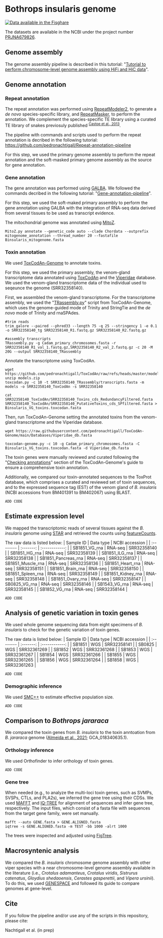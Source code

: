# Bothrops insularis genome
<!--- [![Published in GBE](https://img.shields.io/badge/published%20in-GBE-blue)](https://doi.org/10.1093/molbev/msaf058) --->

[![Data available in the Fisghare](https://img.shields.io/badge/data%20available%20in%20the-figshare-red)](https://figshare.com/projects/Bothrops_insularis_genome/237995)

<!---
This repository contains commands and scripts used in the manuscript "The golden lancehead genome reveals distinct selective processes acting on venom genes of an island endemic snake" published in *Genome Biology and Evolution*.

All datasets used in the present study are detailed in the Supplementary file of the published manuscript.
--->

The datasets are available in the NCBI under the project number [PRJNA679826](https://www.ncbi.nlm.nih.gov/bioproject/PRJNA679826/).

## Genome assembly
The genome assembly pipeline is described in this tutorial: "[Tutorial to perform chromosome-level genome assembly using HiFi and HiC data](https://github.com/pedronachtigall/HI-genome-assembly-pipeline)".

## Genome annotation
### Repeat annotation
The repeat annotation was performed using [RepeatModeler2](https://github.com/Dfam-consortium/RepeatModeler), to generate a *de novo* species-specific library, and [RepeatMasker](https://github.com/Dfam-consortium/RepeatMasker), to perform the annotation. We complement the species-specific TE library using a curated TE library of snakes previosuly published <sup>[Castoe et al., 2013](https://doi.org/10.1073/pnas.1314475110)</sup>.

The pipeline with commands and scripts used to perform the repeat annotation is decribed in the following tutorial: https://github.com/pedronachtigall/Repeat-annotation-pipeline

For this step, we used the primary genome assembly to perform the repeat annotation and the soft-masked primary genome assembly as the source for gene annotation.

### Gene annotation
The gene annotation was performed using [GALBA](https://github.com/Gaius-Augustus/GALBA). We followed the commands decribed in the following tutorial: "[Gene-annotation-pipeline](https://github.com/pedronachtigall/Gene-annotation-pipeline)".

For this step, we used the soft-maked primary assembly to perform the gene annotation using GALBA with the integration of RNA-seq data derived from several tissues to be used as transcript evidence.

The mitochondrial genome was annotated using [MitoZ](https://github.com/linzhi2013/MitoZ).
```
MitoZ.py annotate --genetic_code auto --clade Chordata --outprefix mitogenome_annotation --thread_number 20 --fastafile Binsularis_mitogenome.fasta
```

### Toxin annotation
We used [ToxCodAn-Genome](https://github.com/pedronachtigall/ToxCodAn-Genome) to annotate toxins.

For this step, we used the primary assembly, the venom-gland transcriptome data annotated using [ToxCodAn](https://github.com/pedronachtigall/ToxCodAn) and the [Viperidae](https://raw.githubusercontent.com/pedronachtigall/ToxCodAn-Genome/main/Databases/Viperidae_db.fasta) database. We used the venom-gland transcriptome data of the individual used to seqeunce the genome (SRR32358140).

First, we assembled the venom-gland transcriptome. For the transcriptome assembly, we used the "[TRassembly.py](https://raw.githubusercontent.com/pedronachtigall/ToxCodAn-Genome/refs/heads/main/bin/TRassembly.py)" script from ToxCodAn-Genome, which uses the genome-guided mode of Trinity and StringTie and the *de novo* mode of Trinity and rnaSPAdes.
```
#trim reads
trim_galore --paired --phred33 --length 75 -q 25 --stringency 1 -e 0.1 -o SRR32358140_tg SRR32358140_R1.fastq.gz SRR32358140_R2.fastq.gz

#assembly transcripts
TRassembly.py -g Cadam_primary_chromosomes.fasta -r SRR32358140_R1_val_1.fastq.gz,SRR32358140_R2_val_2.fastq.gz -c 20 -M 20G --output SRR32358140_TRassembly
```

Annotate the transcriptome using ToxCodAn.
```
wget https://github.com/pedronachtigall/ToxCodAn/raw/refs/heads/master/models.zip
unzip models.zip
toxcodan.py -c 10 -t SRR32358140_TRassembly/transcripts.fasta -m models -o SRR32358140_ToxCodAn -s SRR32358140

cat SRR32358140_ToxCodAn/SRR32358140_Toxins_cds_RedundancyFiltered.fasta SRR32358140_ToxCodAn/SRR32358140_PutativeToxins_cds_SPfiltered.fasta > Binsularis_VG_toxins.toxcodan.fasta
```

Then, run ToxCodAn-Genome setting the annotated toxins from the venom-gland transcriptome and the Viperidae database.
```
wget https://raw.githubusercontent.com/pedronachtigall/ToxCodAn-Genome/main/Databases/Viperidae_db.fasta

toxcodan-genome.py -c 10 -g Cadam_primary_chromosomes.fasta -C Binsularis_VG_toxins.toxcodan.fasta -d Viperidae_db.fasta
```

The toxin genes were manually reviewed and curated following the "[Checking annotations](https://github.com/pedronachtigall/ToxCodAn-Genome/tree/main/Guide#checking-annotations)" section of the ToxCodAn-Genome's guide to ensure a comprehensive toxin annotation.

Additionally, we compared our toxin-annotated sequences to the ToxProt database, which comprises a curated and reviewed set of toxin sequences, and to the expressed sequence tag (EST) of the venom gland of *B. insularis* (NCBI accessions from BM401391 to BM402067) using BLAST.
```
ADD CODE
```

## Estimate expression level
We mapped the transcriptomic reads of several tissues against the *B. insularis* genome using [STAR](https://github.com/alexdobin/STAR/releases) and retrieved the counts using [featureCounts](https://subread.sourceforge.net/featureCounts.html).

The raw data is listed below:
| Sample ID | Data type | NCBI accession |
| :-------- | :-------: | :------------: | 
| SB1851_VG_rna  | RNA-seq | SRR32358140 |
| SB1851_HG_rna  | RNA-seq | SRR32358139 |
| SB1851_ILG_rna  | RNA-seq | SRR32358138 |
| SB1851_Pancreas_rna  | RNA-seq | SRR32358137 |
| SB1851_Muscle_rna  | RNA-seq | SRR32358136 |
| SB1851_Heart_rna  | RNA-seq | SRR32358151 |
| SB1851_Brain_rna  | RNA-seq | SRR32358150 |
| SB1851_Spleen_rna  | RNA-seq | SRR32358149 |
| SB1851_Kidney_rna  | RNA-seq | SRR32358148 |
| SB1851_Ovary_rna  | RNA-seq | SRR32358147 |
| SB0825_VG_rna  | RNA-seq | SRR32358146 |
| SB1543_VG_rna  | RNA-seq | SRR32358145 |
| SB1852_VG_rna  | RNA-seq | SRR32358144 |

```
ADD CODE
```

## Analysis of genetic variation in toxin genes
We used whole genome sequencing data from eight specimens of *B. insularis* to check for the genetic variation of toxin genes.

The raw data is listed below:
| Sample ID | Data type | NCBI accession |
| :-------- | :-------: | :------------: | 
| SB1851    | WGS       | SRR32358141    |
| SB0825    | WGS       | SRR32361269    |
| SB1852    | WGS       | SRR32361268    |
| SB1853    | WGS       | SRR32361267    |
| SB1854    | WGS       | SRR32361266    |
| SB1855    | WGS       | SRR32361265    |
| SB1856    | WGS       | SRR32361264    |
| SB1858    | WGS       | SRR32361263    |

```
ADD CODE
```

### Demographic inference
We used [SMC++](https://github.com/popgenmethods/smcpp) to estimate effective population size.
```
ADD CODE
```

## Comparison to *Bothrops jararaca*
We compared the toxin genes from *B. insularis* to the toxin anntoation from *B. jararaca* genome ([Almeida et al., 2021](https://doi.org/10.1073/pnas.2015159118); GCA_018340635.1).

### Orthology inference
We used Orthofinder to infer orthology of toxin genes.
```
ADD CODE
```

### Gene tree
When needed (e.g., to analyze the multi-loci toxin genes, such as SVMPs, SVSPs, CTLs, and PLA2s), we inferred the gene tree using their CDSs. We used [MAFFT](https://github.com/GSLBiotech/mafft) and [IQ-TREE](https://github.com/Cibiv/IQ-TREE) for alignment of sequences and infer gene tree, respectively. The input files, which consist of a fasta file with sequences from the target gene family, were set manually.
```
mafft --auto GENE.fasta > GENE.ALIGNED.fasta
iqtree -s GENE.ALIGNED.fasta -m TEST -bb 1000 -alrt 1000
```

The trees were inspected and adjusted using [FigTree](https://github.com/rambaut/figtree/).

## Macrosyntenic analysis
We compared the *B. insularis* chromosome genome assembly with other viper species with a near chromosome-level genome assembly available in the literature (i.e., *Crotalus adamanteus*, *Crotalus viridis*, *Sistrurus catenatus*, *Gloydius shedaoensis*, *Cerastes gasperettii*, and *Vipera ursinii*). To do this, we used [GENESPACE](https://github.com/jtlovell/GENESPACE) and followed its guide to compare genomes at gene-level.

## Cite
If you follow the pipeline and/or use any of the scripts in this repository, please cite:

Nachtigall et al. (in prep)

```
```
